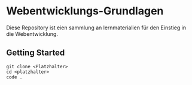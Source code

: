 # Webentwicklungs-Grundlagen

Diese Repository ist eien sammlung an lernmaterialien für den Einstieg in die Webentwicklung.

## Getting Started

```shell
git clone <Platzhalter>
cd <platzhalter>
code .
```